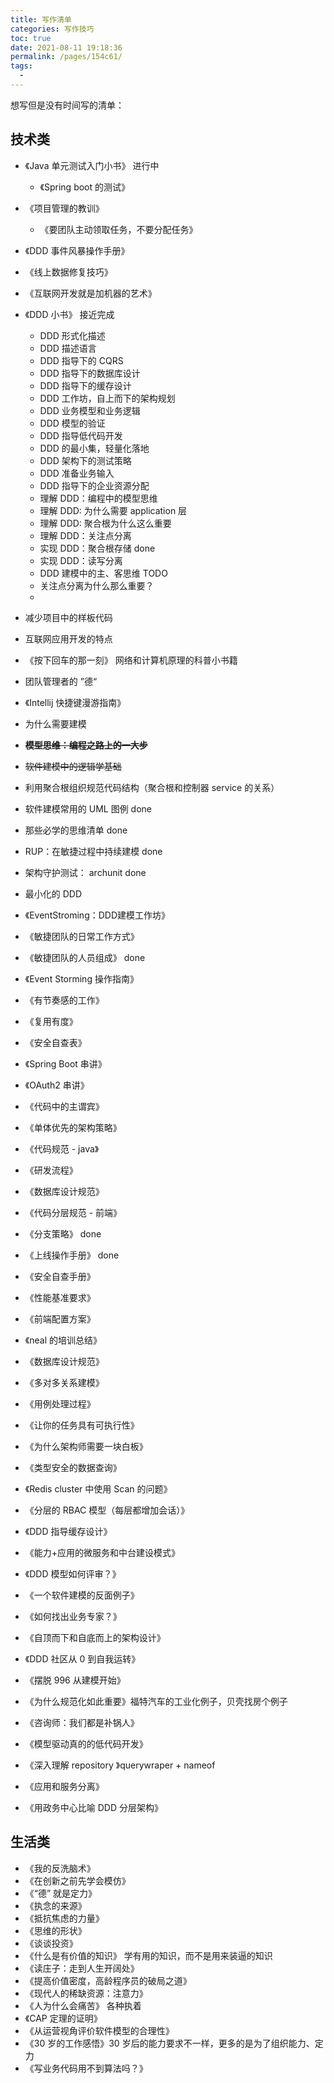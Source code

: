 ```yaml
---
title: 写作清单
categories: 写作技巧
toc: true
date: 2021-08-11 19:18:36
permalink: /pages/154c61/
tags: 
  - 
---
```




想写但是没有时间写的清单：



## 技术类

- 《Java 单元测试入门小书》 进行中

  - 《Spring boot 的测试》
- 《项目管理的教训》
  
  - 《要团队主动领取任务，不要分配任务》
- 《DDD 事件风暴操作手册》
- 《线上数据修复技巧》
- 《互联网开发就是加机器的艺术》
- 《DDD 小书》 接近完成
  - DDD 形式化描述
  - DDD 描述语言
  - DDD 指导下的 CQRS
  - DDD 指导下的数据库设计
  - DDD 指导下的缓存设计
  - DDD 工作坊，自上而下的架构规划
  - DDD 业务模型和业务逻辑
  - DDD 模型的验证
  - DDD 指导低代码开发
  - DDD 的最小集，轻量化落地
  - DDD 架构下的测试策略
  - DDD 准备业务输入
  - DDD 指导下的企业资源分配
  - 理解 DDD：编程中的模型思维
  - 理解 DDD: 为什么需要 application 层
  - 理解 DDD: 聚合根为什么这么重要
  - 理解 DDD：关注点分离 
  - 实现 DDD：聚合根存储 done
  - 实现 DDD：读写分离
  - DDD 建模中的主、客思维 TODO 
  - 关注点分离为什么那么重要？
  - 
- 减少项目中的样板代码
- 互联网应用开发的特点
- 《按下回车的那一刻》 网络和计算机原理的科普小书籍
- 团队管理者的 ”德“
- 《Intellij 快捷键漫游指南》
- 为什么需要建模
- ~~**模型思维：编程之路上的一大步**~~
- ~~软件建模中的逻辑学基础~~
- 利用聚合根组织规范代码结构（聚合根和控制器 service 的关系）
- 软件建模常用的 UML 图例 done
- 那些必学的思维清单 done
- RUP：在敏捷过程中持续建模 done
- 架构守护测试： archunit done
- 最小化的 DDD 
- 《EventStroming：DDD建模工作坊》
- 《敏捷团队的日常工作方式》
- 《敏捷团队的人员组成》 done 
- 《Event Storming 操作指南》
- 《有节奏感的工作》
- 《复用有度》 
- 《安全自查表》
- 《Spring Boot 串讲》
- 《OAuth2 串讲》
- 《代码中的主谓宾》 
- 《单体优先的架构策略》
- 《代码规范 - java》
- 《研发流程》
- 《数据库设计规范》
- 《代码分层规范 - 前端》
- 《分支策略》 done
- 《上线操作手册》 done
- 《安全自查手册》 
- 《性能基准要求》
- 《前端配置方案》
- 《neal 的培训总结》
- 《数据库设计规范》
- 《多对多关系建模》
- 《用例处理过程》
- 《让你的任务具有可执行性》
- 《为什么架构师需要一块白板》
- 《类型安全的数据查询》
- 《Redis cluster 中使用 Scan 的问题》
- 《分层的 RBAC 模型（每层都增加会话）》
- 《DDD 指导缓存设计》
- 《能力+应用的微服务和中台建设模式》
- 《DDD 模型如何评审？》
- 《一个软件建模的反面例子》
- 《如何找出业务专家？》
- 《自顶而下和自底而上的架构设计》
- 《DDD 社区从 0 到自我运转》
- 《摆脱 996 从建模开始》
- 《为什么规范化如此重要》福特汽车的工业化例子，贝壳找房个例子
- 《咨询师：我们都是补锅人》
- 《模型驱动真的的低代码开发》
- 《深入理解 repository 》querywraper + nameof
- 《应用和服务分离》
- 《用政务中心比喻 DDD 分层架构》

## 生活类

- 《我的反洗脑术》
- 《在创新之前先学会模仿》
- 《“德” 就是定力》
- 《执念的来源》
- 《抵抗焦虑的力量》
- 《思维的形状》
- 《谈谈投资》
- 《什么是有价值的知识》 学有用的知识，而不是用来装逼的知识
- 《读庄子：走到人生开阔处》
- 《提高价值密度，高龄程序员的破局之道》
- 《现代人的稀缺资源：注意力》
- 《人为什么会痛苦》 各种执着
- 《CAP 定理的证明》
- 《从运营视角评价软件模型的合理性》
- 《30 岁的工作感悟》30 岁后的能力要求不一样，更多的是为了组织能力、定力
- 《写业务代码用不到算法吗？》